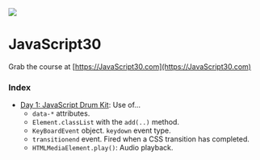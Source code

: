 ![](https://javascript30.com/images/JS3-social-share.png)

# JavaScript30

Grab the course at [https://JavaScript30.com](https://JavaScript30.com)

### Index

  * [Day 1: JavaScript Drum Kit](https://github.com/nabrus/JavaScript30/tree/master/01-js-drum-kit): Use of...
    * `data-*` attributes.
    * `Element.classList` with the `add(..)` method.
    * `KeyBoardEvent` object. `keydown` event type.
    * `transitionend` event. Fired when a CSS transition has completed.
    * `HTMLMediaElement.play()`: Audio playback.

